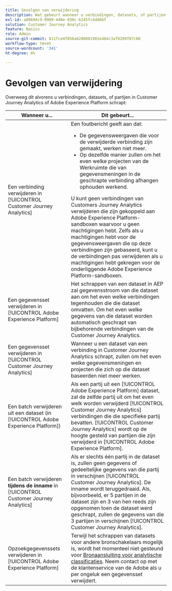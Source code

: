 ```yaml
---
title: Gevolgen van verwijdering
description: Wat gebeurt wanneer u verbindingen, datasets, of partijen in Customer Journey Analytics of Adobe Experience Platform schrapt.
exl-id: a89694c9-0909-440e-939c-b245fc4dd6bf
solution: Customer Journey Analytics
feature: Basics
role: Admin
source-git-commit: 811fce4f056a6280081901e484c3af8209f87c06
workflow-type: tm+mt
source-wordcount: '341'
ht-degree: 0%

---
```


# Gevolgen van verwijdering

Overweeg dit alvorens u verbindingen, datasets, of partijen in Customer Journey Analytics of Adobe Experience Platform schrapt:

| Wanneer u... | Dit gebeurt... |
| --- | --- |
| Een verbinding verwijderen in [!UICONTROL Customer Journey Analytics] | Een foutbericht geeft aan dat:<ul><li>De gegevensweergaven die voor de verwijderde verbinding zijn gemaakt, werken niet meer.</li><li> Op dezelfde manier zullen om het even welke projecten van de Werkruimte die van gegevensmeningen in de geschrapte verbinding afhangen ophouden werkend.</li></ul>U kunt geen verbindingen van Customers Journey Analytics verwijderen die zijn gekoppeld aan Adobe Experience Platform-sandboxen waarvoor u geen machtigingen hebt. Zelfs als u machtigingen hebt voor de gegevensweergaven die op deze verbindingen zijn gebaseerd, kunt u de verbindingen pas verwijderen als u machtigingen hebt gekregen voor de onderliggende Adobe Experience Platform-sandboxen. |
| Een gegevensset verwijderen in [!UICONTROL Adobe Experience Platform] | Het schrappen van een dataset in AEP zal gegevensstroom van die dataset aan om het even welke verbindingen tegenhouden die die dataset omvatten. Om het even welke gegevens van die dataset worden automatisch geschrapt van bijbehorende verbindingen van de Customer Journey Analytics. |
| Een gegevensset verwijderen in [!UICONTROL Customer Journey Analytics] | Wanneer u een dataset van een verbinding in Customer Journey Analytics schrapt, zullen om het even welke gegevensmeningen en projecten die zich op die dataset baseerden niet meer werken. |
| Een batch verwijderen uit een dataset (in [!UICONTROL Adobe Experience Platform]) | Als een partij uit een [!UICONTROL Adobe Experience Platform] dataset, zal de zelfde partij uit om het even welk worden verwijderd [!UICONTROL Customer Journey Analytics] verbindingen die die specifieke partij bevatten. [!UICONTROL Customer Journey Analytics] wordt op de hoogte gesteld van partijen die zijn verwijderd in [!UICONTROL Adobe Experience Platform]. |
| Een batch verwijderen **tijdens de inname** in [!UICONTROL Customer Journey Analytics] | Als er slechts één partij in de dataset is, zullen geen gegevens of gedeeltelijke gegevens van die partij in verschijnen [!UICONTROL Customer Journey Analytics]. De inname wordt teruggedraaid. Als, bijvoorbeeld, er 5 partijen in de dataset zijn en 3 van hen reeds zijn opgenomen toen de dataset werd geschrapt, zullen de gegevens van die 3 partijen in verschijnen [!UICONTROL Customer Journey Analytics]. |
| Opzoekgegevenssets verwijderen in [!UICONTROL Adobe Experience Platform] | Terwijl het schrappen van datasets voor andere bronschakelaars mogelijk is, wordt het momenteel niet gesteund voor [Bronaansluiting voor analytische classificaties](https://experienceleague.adobe.com/docs/experience-platform/sources/ui-tutorials/create/adobe-applications/classifications.html). Neem contact op met de klantenservice van de Adobe als u per ongeluk een gegevensset verwijdert. |
